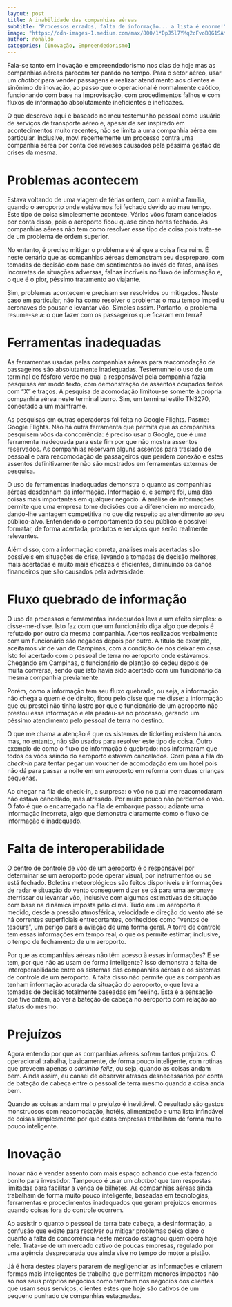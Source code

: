 ```yaml
---
layout: post
title: A inabilidade das companhias aéreas
subtitle: "Processos errados, falta de informação... a lista é enorme!"
image: "https://cdn-images-1.medium.com/max/800/1*DpJ5l7YMq2cFvoBQG1SAYA.jpeg"
author: ronaldo
categories: [Inovação, Empreendedorismo]
---
```


Fala-se tanto em inovação e empreendedorismo nos dias de hoje mas as companhias
aéreas parecem ter parado no tempo. Para o setor aéreo, usar um *chatbot* para
vender passagens e realizar atendimento aos clientes é sinônimo de inovação, ao
passo que o operacional é normalmente caótico, funcionando com base na
improvisação, com procedimentos falhos e com fluxos de informação absolutamente
ineficientes e ineficazes.

O que descrevo aqui é baseado no meu testemunho pessoal como usuário de serviços
de transporte aéreo e, apesar de ser inspirado em acontecimentos muito recentes,
não se limita a uma companhia aérea em particular. Inclusive, movi recentemente
um processo contra uma companhia aérea por conta dos reveses causados pela
péssima gestão de crises da mesma.

# Problemas acontecem

Estava voltando de uma viagem de férias ontem, com a minha família, quando o
aeroporto onde estávamos foi fechado devido ao mau tempo. Este tipo de coisa
simplesmente acontece. Vários vôos foram cancelados por conta disso, pois o
aeroporto ficou quase cinco horas fechado. As companhias aéreas não tem como
resolver esse tipo de coisa pois trata-se de um problema de ordem superior.

No entanto, é preciso mitigar o problema e é aí que a coisa fica ruim. É neste
cenário que as companhias aéreas demonstram seu despreparo, com tomadas de
decisão com base em sentimentos ao invés de fatos, análises incorretas de
situações adversas, falhas incríveis no fluxo de informação e, o que é o pior,
péssimo tratamento ao viajante.

Sim, problemas acontecem e precisam ser resolvidos ou mitigados. Neste caso em
particular, não há como resolver o problema: o mau tempo impediu aeronaves de
pousar e levantar vôo. Simples assim. Portanto, o problema resume-se a: o que
fazer com os passageiros que ficaram em terra?

# Ferramentas inadequadas

As ferramentas usadas pelas companhias aéreas para reacomodação de passageiros
são absolutamente inadequadas. Testemunhei o uso de um terminal de fósforo verde
no qual a responsável pela companhia fazia pesquisas em modo texto, com
demonstração de assentos ocupados feitos com “X” e traços. A pesquisa de
acomodação limitou-se somente à própria companhia aérea neste terminal burro.
Sim, um terminal estilo TN3270, conectado a um mainframe.

As pesquisas em outras operadoras foi feita no Google Flights. Pasme: Google
Flights. Não há outra ferramenta que permita que as companhias pesquisem vôos da
concorrência: é preciso usar o Google, que é uma ferramenta inadequada para este
fim por que não mostra assentos reservados. As companhias reservam alguns
assentos para traslado de pessoal e para reacomodação de passageiros que perdem
conexão e estes assentos definitivamente não são mostrados em ferramentas
externas de pesquisa.

O uso de ferramentas inadequadas demonstra o quanto as companhias aéreas
desdenham da informação. Informação é, e sempre foi, uma das coisas mais
importantes em qualquer negócio. A análise de informações permite que uma
empresa tome decisões que a diferenciem no mercado, dando-lhe vantagem
competitiva no que diz respeito ao atendimento ao seu público-alvo. Entendendo o
comportamento do seu público é possível formatar, de forma acertada, produtos e
serviços que serão realmente relevantes.

Além disso, com a informação correta, análises mais acertadas são possíveis em
situações de crise, levando a tomadas de decisão melhores, mais acertadas e
muito mais eficazes e eficientes, diminuindo os danos financeiros que são
causados pela adversidade.

# Fluxo quebrado de informação

O uso de processos e ferramentas inadequados leva a um efeito simples: o
disse-me-disse. Isto faz com que um funcionário diga algo que depois é refutado
por outro da mesma companhia. Acertos realizados verbalmente com um funcionário
são negados depois por outro. A título de exemplo, aceitamos vir de van de
Campinas, com a condição de nos deixar em casa. Isto foi acertado com o pessoal
de terra no aeroporto onde estávamos. Chegando em Campinas, o funcionário de
plantão só cedeu depois de muita conversa, sendo que isto havia sido acertado
com um funcionário da mesma companhia previamente.

Porém, como a informação tem seu fluxo quebrado, ou seja, a informação não chega
a quem é de direito, ficou pelo disse que me disse: a informação que eu prestei
não tinha lastro por que o funcionário de um aeroporto não prestou essa
informação e ela perdeu-se no processo, gerando um péssimo atendimento pelo
pessoal de terra no destino.

O que me chama a atenção é que os sistemas de ticketing existem há anos mas, no
entanto, não são usados para resolver este tipo de coisa. Outro exemplo de como
o fluxo de informação é quebrado: nos informaram que todos os vôos saindo do
aeroporto estavam cancelados. Corri para a fila do *check-in* para tentar pegar
um voucher de acomodação em um hotel pois não dá para passar a noite em um
aeroporto em reforma com duas crianças pequenas.

Ao chegar na fila de check-in, a surpresa: o vôo no qual me reacomodaram não
estava cancelado, mas atrasado. Por muito pouco não perdemos o vôo. O fato é que
o encarregado na fila de embarque passou adiante uma informação incorreta, algo
que demonstra claramente como o fluxo de informação é inadequado.

# Falta de interoperabilidade

O centro de controle de vôo de um aeroporto é o responsável por determinar se um
aeroporto pode operar visual, por instrumentos ou se está fechado. Boletins
meteorológicos são feitos disponíveis e informações de radar e situação do vento
conseguem dizer se dá para uma aeronave aterrissar ou levantar vôo, inclusive
com algumas estimativas de situação com base na dinâmica imposta pelo clima.
Tudo em um aeroporto é medido, desde a pressão atmosférica, velocidade e direção
do vento até se há correntes superficiais entrecortantes, conhecidos como
“ventos de tesoura”, um perigo para a aviação de uma forma geral. A torre de
controle tem essas informações em tempo real, o que os permite estimar,
inclusive, o tempo de fechamento de um aeroporto.

Por que as companhias aéreas não têm acesso à essas informações? E se tem, por
que não as usam de forma inteligente? Isso demonstra a falta de
interoperabilidade entre os sistemas das companhias aéreas e os sistemas de
controle de um aeroporto. A falta disso não permite que as companhias tenham
informação acurada da situação do aeroporto, o que leva a tomadas de decisão
totalmente baseadas em feeling. Esta é a sensação que tive ontem, ao ver a
bateção de cabeça no aeroporto com relação ao status do mesmo.

# Prejuízos

Agora entendo por que as companhias aéreas sofrem tantos prejuízos. O
operacional trabalha, basicamente, de forma pouco inteligente, com rotinas que
preveem apenas o *caminho feliz*, ou seja, quando as coisas andam bem. Ainda
assim, eu cansei de observar atrasos desnecessários por conta de bateção de
cabeça entre o pessoal de terra mesmo quando a coisa anda bem.

Quando as coisas andam mal o prejuízo é inevitável. O resultado são gastos
monstruosos com reacomodação, hotéis, alimentação e uma lista infindável de
coisas simplesmente por que estas empresas trabalham de forma muito pouco
inteligente.

# Inovação

Inovar não é vender assento com mais espaço achando que está fazendo bonito para
investidor. Tampouco é usar um *chatbot* que tem respostas limitadas para
facilitar a venda de bilhetes. As companhias aéreas ainda trabalham de forma
muito pouco inteligente, baseadas em tecnologias, ferramentas e procedimentos
inadequados que geram prejuízos enormes quando coisas fora do controle ocorrem.

Ao assistir o quanto o pessoal de terra bate cabeça, a desinformação, a confusão
que existe para resolver ou mitigar problemas deixa claro o quanto a falta de
concorrência neste mercado estagnou quem opera hoje nele. Trata-se de um mercado
cativo de poucas empresas, regulado por uma agência despreparada que ainda vive
no tempo do motor a pistão.

Já é hora destes players pararem de negligenciar as informações e criarem formas
mais inteligentes de trabalho que permitam menores impactos não só nos seus
próprios negócios como também nos negócios dos clientes que usam seus serviços,
clientes estes que hoje são cativos de um pequeno punhado de companhias
estagnadas.
